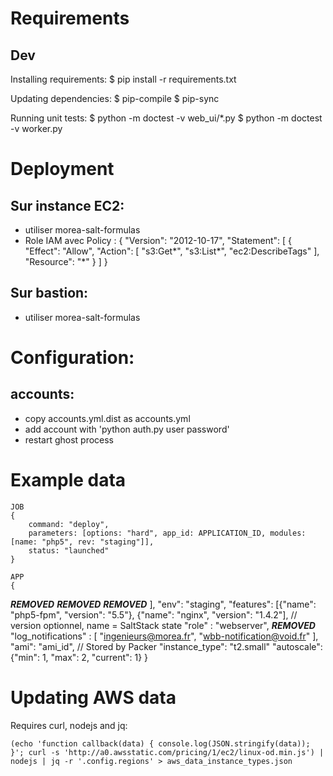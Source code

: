# Requirements

## Dev
Installing requirements:
    $ pip install -r requirements.txt

Updating dependencies:
    $ pip-compile
    $ pip-sync

Running unit tests:
    $ python -m doctest -v web_ui/*.py
    $ python -m doctest -v worker.py

# Deployment

## Sur instance EC2:
* utiliser morea-salt-formulas
* Role IAM avec Policy :
    {
      "Version": "2012-10-17",
      "Statement": [
        {
          "Effect": "Allow",
          "Action": [
            "s3:Get*",
            "s3:List*",
            "ec2:DescribeTags"
          ],
          "Resource": "*"
        }
      ]
    }

## Sur bastion:
* utiliser morea-salt-formulas

# Configuration:
## accounts:
* copy accounts.yml.dist as accounts.yml
* add account with 'python auth.py user password'
* restart ghost process

# Example data
    JOB
    {
        command: "deploy",
        parameters: [options: "hard", app_id: APPLICATION_ID, modules: [name: "php5", rev: "staging"]],
        status: "launched"
    }

    APP
    {
***REMOVED***
***REMOVED***
***REMOVED***
        ],
        "env": "staging",
        "features": [{"name": "php5-fpm", "version": "5.5"}, {"name": "nginx", "version": "1.4.2"], // version optionnel, name = SaltStack state
        "role" : "webserver",
***REMOVED***
        "log_notifications" : [
            "ingenieurs@morea.fr",
            "wbb-notification@void.fr"
        ],
        "ami": "ami_id", // Stored by Packer
        "instance_type": "t2.small"
        "autoscale": {"min": 1, "max": 2, "current": 1}
    }

# Updating AWS data
Requires curl, nodejs and jq:

    (echo 'function callback(data) { console.log(JSON.stringify(data)); }'; curl -s 'http://a0.awsstatic.com/pricing/1/ec2/linux-od.min.js') | nodejs | jq -r '.config.regions' > aws_data_instance_types.json
